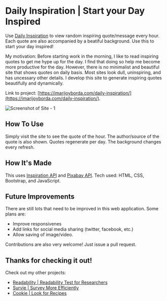 # Daily Inspiration  | Start your Day Inspired

Use [Daily Inspiration](https://imarijoyborda.com/daily-inspiration/) to view random inspiring quote/message every hour. Each quote are also accompanied by a beatiful background. Use this to start your day inspired!

My motivation: Before starting work in the morning, I like to read inspiring quotes to get me hype up for the day. I find that doing so help me become more productive for the day. However, there is no minimalist and beautiful site that shows quotes on daily basis. Most sites look dull, uninspiring, and has uncessary other details. I develop this site to generate inspiring quotes beautifully and dynamically.  

Link to project: [https://imarijoyborda.com/daily-inspiration/](https://imarijoyborda.com/daily-inspiration/). 

![Screenshot of Site - 1](assets/readme/readme-1.png)

## How To Use
Simply visit the site to see the quote of the hour. The author/source of the quote is also shown. Quotes regenerate per day. The background changes every refresh. 

## How It's Made
This uses [Inspiration API](https://api.goprogram.ai/inspiration/docs/) and [Pixabay API](https://pixabay.com/api/docs/). Tech used: HTML, CSS, Bootstrap, and JavaScript.

## Future Improvements
There are still lots that need to be improved in this web application. Some plans are:
* Improve responsivenes
* Add links for social media sharing (twitter, facebook, etc.)
* Allow saving of image/video.

Contributions are also very welcome! Just issue a pull request.

## Thanks for checking it out!

Check out my other projects:
* [Readability | Readability Test for Researchers](https://github.com/ijborda/readability)
* [Survie | Survey More Efficiently](https://github.com/ijborda/astrie)
* [Cookie | Look for Recipes](https://github.com/ijborda/cookie)